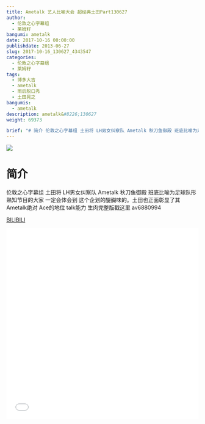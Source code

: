 ```yaml
---
title: Ametalk 艺人比喻大会 超经典土田Part130627
author: 
  - 伦敦之心字幕组
  - 莱姆籽
bangumi: ametalk
date: 2017-10-16 00:00:00
publishdate: 2013-06-27
slug: 2017-10-16_130627_4343547
categories: 
  - 伦敦之心字幕组
  - 莱姆籽
tags: 
  - 博多大吉
  - ametalk
  - 雨后脱口秀
  - 土田晃之
bangumis: 
  - ametalk
description: ametalk&#8226;130627
weight: 69373

brief: "# 简介 伦敦之心字幕组 土田将 LH男女纠察队 Ametalk 秋刀鱼御殿 班底比喻为足球队形 熟知节目的大家 一定会体会到 这个企划的醍醐味的。土田也正面彰显了其Ametalk绝对 Ace的地位 talk能力 生肉完整版戳这里 av6880994"
---
```


![](https://i.imgur.com/NnOURTo.jpg)

# 简介  
伦敦之心字幕组 土田将 LH男女纠察队 Ametalk 秋刀鱼御殿 班底比喻为足球队形  熟知节目的大家 一定会体会到 这个企划的醍醐味的。土田也正面彰显了其Ametalk绝对 Ace的地位 talk能力
生肉完整版戳这里 av6880994

  [BILIBILI](https://www.bilibili.com/video/av4343547/)


<div class="vcontainer">  <iframe class='video' src="//www.bilibili.com/blackboard/player.html?aid=4343547" width="100%" height="500" frameborder="0" allowfullscreen="allowfullscreen"></iframe></div>

